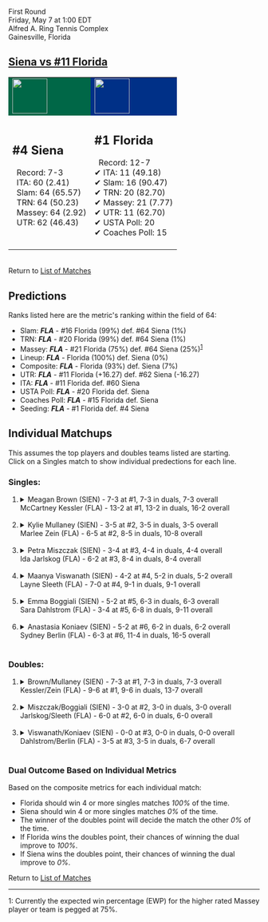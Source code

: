 First Round  
Friday, May 7 at 1:00 EDT  
Alfred A. Ring Tennis Complex  
Gainesville, Florida  
## [Siena vs #11 Florida](https://www.ncaa.com/game/5833667)  

<table><tr style="background-color: #d9d9d9 !important"><td style="background-color: #006747 !important"><img src="https://www.ncaa.com/sites/default/files/images/logos/schools/s/siena.70.png" width="70" height="70" /></td><td style="background-color: #003087 !important"><img src="https://www.ncaa.com/sites/default/files/images/logos/schools/f/florida.70.png" width="70" height="70" /></td></tr><tr>
<td>  

<h2>#4 Siena</h2>  
&nbsp; Record: 7-3<br>  
&nbsp; ITA: 60 (2.41)<br>  
&nbsp; Slam: 64 (65.57)<br>  
&nbsp; TRN: 64 (50.23)<br>  
&nbsp; Massey: 64 (2.92)<br>  
&nbsp; UTR: 62 (46.43)<br>  
<br>  

</td>
<td>  

<h2>#1 Florida</h2>  
&nbsp; Record: 12-7<br>  
&#10004; ITA: 11 (49.18)<br>  
&#10004; Slam: 16 (90.47)<br>  
&#10004; TRN: 20 (82.70)<br>  
&#10004; Massey: 21 (7.77)<br>  
&#10004; UTR: 11 (62.70)<br>  
&#10004; USTA Poll: 20<br>  
&#10004; Coaches Poll: 15<br>  
<br>  

</td>
</tr></table>  


<br>Return to [List of Matches](../index.md)  

## Predictions  

Ranks listed here are the metric's ranking within the field of 64:  
- Slam: ***FLA*** - #16 Florida (99%) def. #64 Siena (1%)  
- TRN: ***FLA*** - #20 Florida (99%) def. #64 Siena (1%)  
- Massey: ***FLA*** - #21 Florida (75%) def. #64 Siena (25%)<sup>[1](#footnote1)</sup>  
- Lineup: ***FLA*** - Florida (100%) def. Siena (0%)  
- Composite: ***FLA*** - Florida (93%) def. Siena (7%)  
- UTR: ***FLA*** - #11 Florida (+16.27) def. #62 Siena (-16.27)  
- ITA: ***FLA*** - #11 Florida def. #60 Siena  
- USTA Poll: ***FLA*** - #20 Florida def. Siena  
- Coaches Poll: ***FLA*** - #15 Florida def. Siena  
- Seeding: ***FLA*** - #1 Florida def. #4 Siena  

## Individual Matchups  
This assumes the top players and doubles teams listed are starting.  
Click on a Singles match to show individual predections for each line.  

### Singles:  

<ol>
<li><details>
<summary markdown="span">Meagan Brown (SIEN) - 7-3 at #1, 7-3 in duals, 7-3 overall<br>McCartney Kessler (FLA) - 13-2 at #1, 13-2 in duals, 16-2 overall</summary>
<h4>Predictions</h4><ul>
<li>Slam: <b><i>FLA</i></b> - Kessler (99%) def. Brown (1%)</li>  
<li>TRN: <b><i>FLA</i></b> - Kessler (99%) def. Brown (1%)</li>  
<li>Massey: <b><i>FLA</i></b> - Kessler (75%) def. Brown (25%)<sup><a href="#footnote1">1</a></sup></li>  
<li>UTR: <b><i>FLA</i></b> - Kessler (99%) def. Brown (1%)</li>  
<li>Composite: <b><i>FLA</i></b> - Kessler (93%) def. Brown (7%)</li>  
<li>ITA: <b><i>FLA</i></b> - Kessler (45.58) def. Brown (2.61)</li>  
</ul>
</details>&nbsp;</li>
<li><details>
<summary markdown="span">Kylie Mullaney (SIEN) - 3-5 at #2, 3-5 in duals, 3-5 overall<br>Marlee Zein (FLA) - 6-5 at #2, 8-5 in duals, 10-8 overall</summary>
<h4>Predictions</h4><ul>
<li>Slam: <b><i>FLA</i></b> - Zein (99%) def. Mullaney (1%)</li>  
<li>TRN: <b><i>FLA</i></b> - Zein (99%) def. Mullaney (1%)</li>  
<li>Massey: <b><i>FLA</i></b> - Zein (75%) def. Mullaney (25%)<sup><a href="#footnote1">1</a></sup></li>  
<li>UTR: <b><i>FLA</i></b> - Zein (99%) def. Mullaney (1%)</li>  
<li>Composite: <b><i>FLA</i></b> - Zein (93%) def. Mullaney (7%)</li>  
<li>ITA: <b><i>FLA</i></b> - Zein (8.25) def. Mullaney (0.00)</li>  
</ul>
</details>&nbsp;</li>
<li><details>
<summary markdown="span">Petra Miszczak (SIEN) - 3-4 at #3, 4-4 in duals, 4-4 overall<br>Ida Jarlskog (FLA) - 6-2 at #3, 8-4 in duals, 8-4 overall</summary>
<h4>Predictions</h4><ul>
<li>Slam: <b><i>FLA</i></b> - Jarlskog (99%) def. Miszczak (1%)</li>  
<li>TRN: <b><i>FLA</i></b> - Jarlskog (99%) def. Miszczak (1%)</li>  
<li>Massey: <b><i>FLA</i></b> - Jarlskog (75%) def. Miszczak (25%)<sup><a href="#footnote1">1</a></sup></li>  
<li>UTR: <b><i>FLA</i></b> - Jarlskog (99%) def. Miszczak (1%)</li>  
<li>Composite: <b><i>FLA</i></b> - Jarlskog (93%) def. Miszczak (7%)</li>  
<li>ITA: <b><i>FLA</i></b> - Jarlskog (5.66) def. Miszczak (0.00)</li>  
</ul>
</details>&nbsp;</li>
<li><details>
<summary markdown="span">Maanya Viswanath (SIEN) - 4-2 at #4, 5-2 in duals, 5-2 overall<br>Layne Sleeth (FLA) - 7-0 at #4, 9-1 in duals, 9-1 overall</summary>
<h4>Predictions</h4><ul>
<li>Slam: <b><i>FLA</i></b> - Sleeth (99%) def. Viswanath (1%)</li>  
<li>TRN: <b><i>FLA</i></b> - Sleeth (99%) def. Viswanath (1%)</li>  
<li>Massey: <b><i>FLA</i></b> - Sleeth (75%) def. Viswanath (25%)<sup><a href="#footnote1">1</a></sup></li>  
<li>UTR: <b><i>FLA</i></b> - Sleeth (99%) def. Viswanath (1%)</li>  
<li>Composite: <b><i>FLA</i></b> - Sleeth (93%) def. Viswanath (7%)</li>  
<li>ITA: <b><i>FLA</i></b> - Sleeth (7.72) def. Viswanath (2.10)</li>  
</ul>
</details>&nbsp;</li>
<li><details>
<summary markdown="span">Emma Boggiali (SIEN) - 5-2 at #5, 6-3 in duals, 6-3 overall<br>Sara Dahlstrom (FLA) - 3-4 at #5, 6-8 in duals, 9-11 overall</summary>
<h4>Predictions</h4><ul>
<li>Slam: <b><i>FLA</i></b> - Dahlstrom (99%) def. Boggiali (1%)</li>  
<li>TRN: <b><i>FLA</i></b> - Dahlstrom (99%) def. Boggiali (1%)</li>  
<li>Massey: <b><i>FLA</i></b> - Dahlstrom (75%) def. Boggiali (25%)<sup><a href="#footnote1">1</a></sup></li>  
<li>UTR: <b><i>FLA</i></b> - Dahlstrom (99%) def. Boggiali (1%)</li>  
<li>Composite: <b><i>FLA</i></b> - Dahlstrom (93%) def. Boggiali (7%)</li>  
<li>ITA: <b><i>FLA</i></b> - Dahlstrom (3.40) def. Boggiali (2.28)</li>  
</ul>
</details>&nbsp;</li>
<li><details>
<summary markdown="span">Anastasia Koniaev (SIEN) - 5-2 at #6, 6-2 in duals, 6-2 overall<br>Sydney Berlin (FLA) - 6-3 at #6, 11-4 in duals, 16-5 overall</summary>
<h4>Predictions</h4><ul>
<li>Slam: <b><i>FLA</i></b> - Berlin (99%) def. Koniaev (1%)</li>  
<li>TRN: <b><i>FLA</i></b> - Berlin (99%) def. Koniaev (1%)</li>  
<li>Massey: <b><i>FLA</i></b> - Berlin (75%) def. Koniaev (25%)<sup><a href="#footnote1">1</a></sup></li>  
<li>UTR: <b><i>FLA</i></b> - Berlin (99%) def. Koniaev (1%)</li>  
<li>Composite: <b><i>FLA</i></b> - Berlin (93%) def. Koniaev (7%)</li>  
<li>ITA: <b><i>SIEN</i></b> - Koniaev (2.56) def. Berlin (2.47)</li>  
</ul>
</details>&nbsp;</li>
</ol>

### Doubles:  

<ol>
<li><details>
<summary markdown="span">Brown/Mullaney (SIEN) - 7-3 at #1, 7-3 in duals, 7-3 overall<br>Kessler/Zein (FLA) - 9-6 at #1, 9-6 in duals, 13-7 overall</summary>
<br>Sorry, we don't have any metrics for this match
</details>&nbsp;</li>
<li><details>
<summary markdown="span">Miszczak/Boggiali (SIEN) - 3-0 at #2, 3-0 in duals, 3-0 overall<br>Jarlskog/Sleeth (FLA) - 6-0 at #2, 6-0 in duals, 6-0 overall</summary>
<br>Sorry, we don't have any metrics for this match
</details>&nbsp;</li>
<li><details>
<summary markdown="span">Viswanath/Koniaev (SIEN) - 0-0 at #3, 0-0 in duals, 0-0 overall<br>Dahlstrom/Berlin (FLA) - 3-5 at #3, 3-5 in duals, 6-7 overall</summary>
<br>Sorry, we don't have any metrics for this match
</details>&nbsp;</li>
</ol>

### Dual Outcome Based on Individual Metrics  
  
Based on the composite metrics for each individual match:  
- Florida should win 4 or more singles matches _100%_ of the time.  
- Siena should win 4 or more singles matches _0%_ of the time.  
- The winner of the doubles point will decide the match the other _0%_ of the time.  
- If Florida wins the doubles point, their chances of winning the dual improve to _100%_.  
- If Siena wins the doubles point, their chances of winning the dual improve to _0%_.  
  
Return to [List of Matches](../index.md)  
  
------
<a name="footnote1">1</a>: Currently the expected win percentage (EWP) for the higher rated Massey player or team is pegged at 75%.
